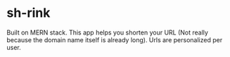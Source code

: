 # sh-rink

Built on MERN stack. This app helps you shorten your URL (Not really because the domain name itself is already long). Urls are personalized per user.
